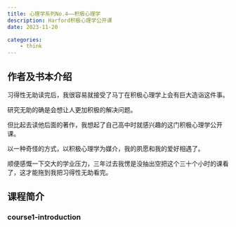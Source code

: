 ```yaml
---
title: 心理学系列No.4——积极心理学
description: Harford积极心理学公开课
date: 2023-11-20

categories:
    - think
---
```


## 作者及书本介绍
习得性无助读完后，我很容易就接受了马丁在积极心理学上会有巨大造诣这件事。

研究无助的确是会想让人更加积极的解决问题。

但比起去读他后面的著作，我想起了自己高中时就感兴趣的这门积极心理学公开课。

以一种奇怪的方式，以积极心理学为媒介，我的夙愿和我的爱好相遇了。

顺便感慨一下交大的学业压力，三年过去我愣是没抽出空把这个三十个小时的课看了，这才能拖到我把习得性无助看完。
## 课程简介

### course1-introduction
